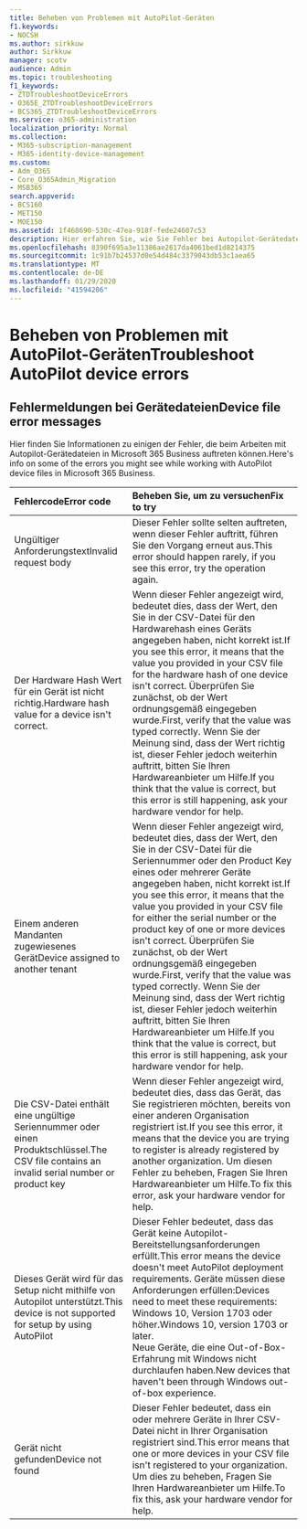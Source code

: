 ```yaml
---
title: Beheben von Problemen mit AutoPilot-Geräten
f1.keywords:
- NOCSH
ms.author: sirkkuw
author: Sirkkuw
manager: scotv
audience: Admin
ms.topic: troubleshooting
f1_keywords:
- ZTDTroubleshootDeviceErrors
- O365E_ZTDTroubleshootDeviceErrors
- BCS365_ZTDTroubleshootDeviceErrors
ms.service: o365-administration
localization_priority: Normal
ms.collection:
- M365-subscription-management
- M365-identity-device-management
ms.custom:
- Adm_O365
- Core_O365Admin_Migration
- MSB365
search.appverid:
- BCS160
- MET150
- MOE150
ms.assetid: 1f468690-530c-47ea-918f-fede24607c53
description: Hier erfahren Sie, wie Sie Fehler bei Autopilot-Gerätedateien beheben.
ms.openlocfilehash: 8390f695a3e11386ae2617da4061bed1d8214375
ms.sourcegitcommit: 1c91b7b24537d0e54d484c3379043db53c1aea65
ms.translationtype: MT
ms.contentlocale: de-DE
ms.lasthandoff: 01/29/2020
ms.locfileid: "41594206"
---
```

# <a name="troubleshoot-autopilot-device-errors"></a><span data-ttu-id="42376-103">Beheben von Problemen mit AutoPilot-Geräten</span><span class="sxs-lookup"><span data-stu-id="42376-103">Troubleshoot AutoPilot device errors</span></span>

## <a name="device-file-error-messages"></a><span data-ttu-id="42376-104">Fehlermeldungen bei Gerätedateien</span><span class="sxs-lookup"><span data-stu-id="42376-104">Device file error messages</span></span>

<span data-ttu-id="42376-105">Hier finden Sie Informationen zu einigen der Fehler, die beim Arbeiten mit Autopilot-Gerätedateien in Microsoft 365 Business auftreten können.</span><span class="sxs-lookup"><span data-stu-id="42376-105">Here's info on some of the errors you might see while working with AutoPilot device files in Microsoft 365 Business.</span></span> 
  
|<span data-ttu-id="42376-106">**Fehlercode**</span><span class="sxs-lookup"><span data-stu-id="42376-106">**Error code**</span></span>|<span data-ttu-id="42376-107">**Beheben Sie, um zu versuchen**</span><span class="sxs-lookup"><span data-stu-id="42376-107">**Fix to try**</span></span>|
|:-----|:-----|
|<span data-ttu-id="42376-108">Ungültiger Anforderungstext</span><span class="sxs-lookup"><span data-stu-id="42376-108">Invalid request body</span></span>  <br/> |<span data-ttu-id="42376-109">Dieser Fehler sollte selten auftreten, wenn dieser Fehler auftritt, führen Sie den Vorgang erneut aus.</span><span class="sxs-lookup"><span data-stu-id="42376-109">This error should happen rarely, if you see this error, try the operation again.</span></span>  <br/> |
|<span data-ttu-id="42376-110">Der Hardware Hash Wert für ein Gerät ist nicht richtig.</span><span class="sxs-lookup"><span data-stu-id="42376-110">Hardware hash value for a device isn't correct.</span></span>  <br/> |<span data-ttu-id="42376-111">Wenn dieser Fehler angezeigt wird, bedeutet dies, dass der Wert, den Sie in der CSV-Datei für den Hardwarehash eines Geräts angegeben haben, nicht korrekt ist.</span><span class="sxs-lookup"><span data-stu-id="42376-111">If you see this error, it means that the value you provided in your CSV file for the hardware hash of one device isn't correct.</span></span> <span data-ttu-id="42376-112">Überprüfen Sie zunächst, ob der Wert ordnungsgemäß eingegeben wurde.</span><span class="sxs-lookup"><span data-stu-id="42376-112">First, verify that the value was typed correctly.</span></span> <span data-ttu-id="42376-113">Wenn Sie der Meinung sind, dass der Wert richtig ist, dieser Fehler jedoch weiterhin auftritt, bitten Sie Ihren Hardwareanbieter um Hilfe.</span><span class="sxs-lookup"><span data-stu-id="42376-113">If you think that the value is correct, but this error is still happening, ask your hardware vendor for help.</span></span>  <br/> |
|<span data-ttu-id="42376-114">Einem anderen Mandanten zugewiesenes Gerät</span><span class="sxs-lookup"><span data-stu-id="42376-114">Device assigned to another tenant</span></span>  <br/> |<span data-ttu-id="42376-115">Wenn dieser Fehler angezeigt wird, bedeutet dies, dass der Wert, den Sie in der CSV-Datei für die Seriennummer oder den Product Key eines oder mehrerer Geräte angegeben haben, nicht korrekt ist.</span><span class="sxs-lookup"><span data-stu-id="42376-115">If you see this error, it means that the value you provided in your CSV file for either the serial number or the product key of one or more devices isn't correct.</span></span> <span data-ttu-id="42376-116">Überprüfen Sie zunächst, ob der Wert ordnungsgemäß eingegeben wurde.</span><span class="sxs-lookup"><span data-stu-id="42376-116">First, verify that the value was typed correctly.</span></span> <span data-ttu-id="42376-117">Wenn Sie der Meinung sind, dass der Wert richtig ist, dieser Fehler jedoch weiterhin auftritt, bitten Sie Ihren Hardwareanbieter um Hilfe.</span><span class="sxs-lookup"><span data-stu-id="42376-117">If you think that the value is correct, but this error is still happening, ask your hardware vendor for help.</span></span>  <br/> |
|<span data-ttu-id="42376-118">Die CSV-Datei enthält eine ungültige Seriennummer oder einen Produktschlüssel.</span><span class="sxs-lookup"><span data-stu-id="42376-118">The CSV file contains an invalid serial number or product key</span></span>  <br/> |<span data-ttu-id="42376-119">Wenn dieser Fehler angezeigt wird, bedeutet dies, dass das Gerät, das Sie registrieren möchten, bereits von einer anderen Organisation registriert ist.</span><span class="sxs-lookup"><span data-stu-id="42376-119">If you see this error, it means that the device you are trying to register is already registered by another organization.</span></span> <span data-ttu-id="42376-120">Um diesen Fehler zu beheben, Fragen Sie Ihren Hardwareanbieter um Hilfe.</span><span class="sxs-lookup"><span data-stu-id="42376-120">To fix this error, ask your hardware vendor for help.</span></span>  <br/> |
|<span data-ttu-id="42376-121">Dieses Gerät wird für das Setup nicht mithilfe von Autopilot unterstützt.</span><span class="sxs-lookup"><span data-stu-id="42376-121">This device is not supported for setup by using AutoPilot</span></span>  <br/> | <span data-ttu-id="42376-122">Dieser Fehler bedeutet, dass das Gerät keine Autopilot-Bereitstellungsanforderungen erfüllt.</span><span class="sxs-lookup"><span data-stu-id="42376-122">This error means the device doesn't meet AutoPilot deployment requirements.</span></span> <span data-ttu-id="42376-123">Geräte müssen diese Anforderungen erfüllen:</span><span class="sxs-lookup"><span data-stu-id="42376-123">Devices need to meet these requirements:</span></span>  <br/>  <span data-ttu-id="42376-124">Windows 10, Version 1703 oder höher.</span><span class="sxs-lookup"><span data-stu-id="42376-124">Windows 10, version 1703 or later.</span></span>  <br/>  <span data-ttu-id="42376-125">Neue Geräte, die eine Out-of-Box-Erfahrung mit Windows nicht durchlaufen haben.</span><span class="sxs-lookup"><span data-stu-id="42376-125">New devices that haven't been through Windows out-of-box experience.</span></span>  <br/> |
|<span data-ttu-id="42376-126">Gerät nicht gefunden</span><span class="sxs-lookup"><span data-stu-id="42376-126">Device not found</span></span>  <br/> |<span data-ttu-id="42376-127">Dieser Fehler bedeutet, dass ein oder mehrere Geräte in Ihrer CSV-Datei nicht in Ihrer Organisation registriert sind.</span><span class="sxs-lookup"><span data-stu-id="42376-127">This error means that one or more devices in your CSV file isn't registered to your organization.</span></span> <span data-ttu-id="42376-128">Um dies zu beheben, Fragen Sie Ihren Hardwareanbieter um Hilfe.</span><span class="sxs-lookup"><span data-stu-id="42376-128">To fix this, ask your hardware vendor for help.</span></span>  <br/> |

